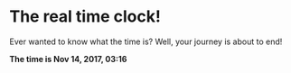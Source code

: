 # The real time clock!

Ever wanted to know what the time is? Well, your journey is about to end!

**The time is Nov 14, 2017, 03:16**